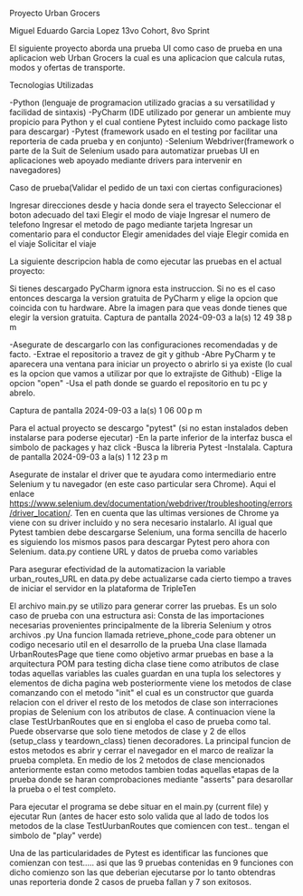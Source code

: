 Proyecto Urban Grocers

Miguel Eduardo Garcia Lopez 13vo Cohort, 8vo Sprint

El siguiente proyecto aborda una prueba UI como caso de prueba en una aplicacion web Urban Grocers la cual es una aplicacion 
que calcula rutas, modos y ofertas de transporte.

Tecnologias Utilizadas

-Python (lenguaje de programacion utilizado gracias a su versatilidad y facilidad de sintaxis) 
-PyCharm (IDE utilizado por generar un ambiente muy propicio para Python y el cual contiene Pytest  incluido como package listo para descargar) 
-Pytest (framework usado en el testing por facilitar una reporteria de cada prueba y en conjunto) 
-Selenium Webdriver(framework o parte de la Suit de Selenium usado para automatizar pruebas UI en aplicaciones web apoyado mediante drivers para intervenir en navegadores)

Caso de prueba(Validar el pedido de un taxi con ciertas configuraciones)

Ingresar direcciones desde y hacia donde sera el trayecto
Seleccionar el boton adecuado del taxi
Elegir el modo de viaje
Ingresar el numero de telefono
Ingresar el metodo de pago mediante tarjeta
Ingresar un comentario para el conductor
Elegir amenidades del viaje
Elegir comida en el viaje
Solicitar el viaje

La siguiente descripcion habla de como ejecutar las pruebas en el actual proyecto:

Si tienes descargado PyCharm ignora esta instruccion. Si no es el caso entonces descarga la version gratuita de PyCharm y elige la opcion que coincida con tu hardware. Abre la imagen para que veas donde tienes que elegir la version gratuita.
Captura de pantalla 2024-09-03 a la(s) 12 49 38 p m

-Asegurate de descargarlo con las configuraciones recomendadas y de facto. -Extrae el repositorio a travez de git y github -Abre PyCharm y te aparecera una ventana para iniciar un proyecto o abrirlo si ya existe (lo cual es la opcion que vamos a utilizar por que lo extrajiste de Github) -Elige la opcion "open" -Usa el path donde se guardo el repositorio en tu pc y abrelo.

Captura de pantalla 2024-09-03 a la(s) 1 06 00 p m

Para el actual proyecto se descargo "pytest" (si no estan instalados deben instalarse para poderse ejecutar) -En la parte inferior de la interfaz busca el simbolo de packages y haz click -Busca la libreria Pytest -Instalala. Captura de pantalla 2024-09-03 a la(s) 1 12 23 p m

Asegurate de instalar el driver que te ayudara como intermediario entre Selenium y tu navegador (en este caso particular sera Chrome). Aqui el enlace https://www.selenium.dev/documentation/webdriver/troubleshooting/errors/driver_location/.  Ten en cuenta que las ultimas versiones de Chrome ya viene con su driver incluido y no sera necesario instalarlo.
Al igual que Pytest tambien debe descargarse Selenium, una forma sencilla de hacerlo es siguiendo los mismos pasos para descargar Pytest pero ahora con Selenium.
data.py contiene URL y datos de prueba como variables 

Para asegurar efectividad de la automatizacion la variable urban_routes_URL en data.py debe actualizarse cada cierto tiempo a traves de iniciar el servidor en la plataforma de TripleTen

El archivo main.py se utilizo para generar correr las pruebas. Es un solo caso de prueba con una estructura asi:
Consta de las importaciones necesarias provenientes principalmente de la libreria Selenium y otros archivos .py
Una funcion llamada retrieve_phone_code para obtener un codigo necesario util en el desarrollo de la prueba
Una clase llamada UrbanRoutesPage que tiene como objetivo armar pruebas en base a la arquitectura POM para testing
dicha clase tiene como atributos de clase todas aquellas variables las cuales guardan en una tupla los selectores y elementos de dicha pagina web
posteriormente viene los metodos de clase comanzando con el metodo "init" el cual es un constructor que guarda relacion con el driver 
el resto de los metodos de clase son interraciones propias de Selenium con los atributos de clase.
A continuacion viene la clase TestUrbanRoutes que en si engloba el caso de prueba como tal.
Puede observarse que solo tiene metodos de clase y 2 de ellos (setup_class y teardown_class) tienen decoradores. La principal funcion de estos metodos es abrir y cerrar el navegador en el marco de realizar la prueba completa.
En medio de los 2 metodos de clase mencionados anteriormente estan como metodos tambien todas aquellas etapas de la prueba donde se haran comprobaciones mediante "asserts" para desarollar la prueba o el test completo.


Para ejecutar el programa se debe situar en el main.py (current file) y ejecutar Run (antes de hacer esto solo valida que al lado de todos los metodos de la clase TestUurbanRoutes que comiencen con test.. tengan el simbolo de "play" verde)

Una de las particularidades de Pytest es identificar las funciones que comienzan con test..... asi que las 9 pruebas contenidas en 9 funciones con dicho comienzo son las que deberian ejecutarse por lo tanto obtendras unas reporteria donde 2 casos de prueba fallan y 7 son exitosos.